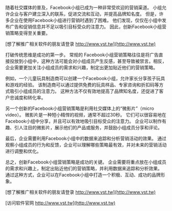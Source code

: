 随着社交媒体的普及，Facebook小组已成为一种非常受欢迎的营销渠道。 小组允许企业与客户建立深入的联系，促进交流和互动，并提高品牌知名度。 但是，许多企业在使用Facebook小组进行营销时遇到了困难。 他们发现，仅仅在小组中发布广告和促销信息并不足以吸引目标受众的注意力。 因此，创新Facebook小组营销策略变得至关重要。

[想了解推广相关软件的朋友请登录 http://www.vst.tw](http://www.vst.tw)

打破传统思维是成功的第一步。 常规的 Facebook小组营销策略往往是将广告直接投放到小组中，这种方法可能会对小组成员产生反感，甚至导致被禁言。相反，企业需要更加关注小组成员的需求和兴趣，制定出更加贴近他们的营销策略。

例如，一个儿童玩具制造商可以创建一个Facebook小组，允许家长分享孩子玩具和游戏的经验。 该制造商可以通过提供免费的玩具样品、专家咨询和折扣码等方式吸引小组成员的注意力。 这种方法不仅有效地提高了品牌知名度，还促进了客户忠诚度和转化率。

另一个创新的Facebook小组营销策略是利用社交媒体上的“微影片”（micro video）。 微影片是一种短小精悍的视频，通常不超过30秒。 它们可以很容易地在Facebook小组中分享，并且可以有效地吸引目标受众的注意力。 企业可以制作有趣、引人注目的微影片，展示他们的产品或服务，并鼓励小组成员分享和评论。

最后，企业需要利用Facebook小组中的数据来追踪和分析营销活动的效果。 通过观察小组成员的行为和反馈，企业可以理解哪些策略最有效，并对未来的营销活动进行调整和优化。

总之，创新Facebook小组营销策略是成功的关键。 企业需要将重点放在小组成员的需求和兴趣上，制定出贴近他们的营销策略，并利用数据来追踪和分析效果。 通过这种方式，企业可以在Facebook小组中打造一个积极、互动、成功的品牌形象。

[想了解推广相关软件的朋友请登录 http://www.vst.tw](http://www.vst.tw)


[访问软件官网 http://www.vst.tw](http://www.vst.tw)
